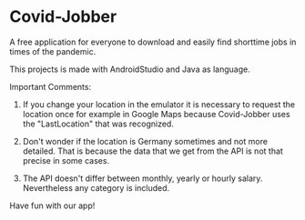 # Covid-Jobber
A free application for everyone to download and easily find shorttime jobs in times of the pandemic.

This projects is made with AndroidStudio and Java as language.

Important Comments: 

1. If you change your location in the emulator it is necessary to request the location once for example in Google Maps because Covid-Jobber uses the "LastLocation" that was recognized.

2. Don't wonder if the location is Germany sometimes and not more detailed. That is because the data that we get from the API is not that precise in some cases. 

3. The API doesn't differ between monthly, yearly or hourly salary. Nevertheless any category is included.

Have fun with our app! 
